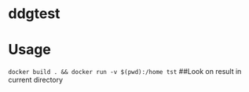 # ddgtest
# Usage
<code>docker build . && docker run -v $(pwd):/home tst</code>
##Look on result in current directory
